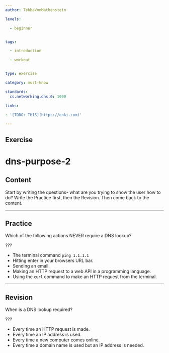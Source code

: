 ```yaml
---
author: TebbaVonMathenstein

levels:

  - beginner


tags:

  - introduction

  - workout


type: exercise

category: must-know

standards:
  cs.networking.dns.0: 1000

links:

- '[TODO: THIS](https://enki.com)'

---
```


## Exercise

# dns-purpose-2

## Content

Start by writing the questions- what are you trying to show the user how to do?
Write the Practice first, then the Revision. Then come back to the content.

---
## Practice

Which of the following actions NEVER require a DNS lookup?

???

* The terminal command `ping 1.1.1.1`
* Hitting enter in your browsers URL bar.
* Sending an email.
* Making an HTTP request to a web API in a programming language.
* Using the `curl` command to make an HTTP request from the terminal.

---
## Revision

When is a DNS lookup required?

???

* Every time an HTTP request is made.
* Every time an IP address is used.
* Every time a new computer comes online.
* Every time a domain name is used but an IP address is needed.
